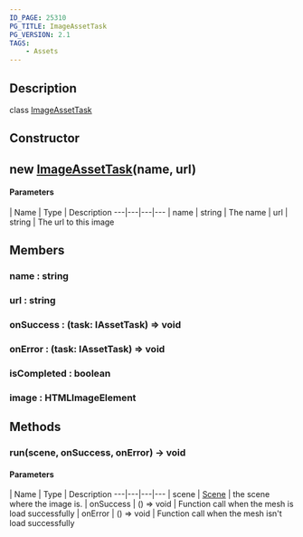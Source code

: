 ```yaml
---
ID_PAGE: 25310
PG_TITLE: ImageAssetTask
PG_VERSION: 2.1
TAGS:
    - Assets
---
```

## Description

class [ImageAssetTask](/classes/2.3/ImageAssetTask)



## Constructor

##  new [ImageAssetTask](/classes/2.3/ImageAssetTask)(name, url)



#### Parameters
 | Name | Type | Description
---|---|---|---
 | name | string |   The name
 | url | string |   The url to this image
## Members

### name : string



### url : string



### onSuccess : (task: IAssetTask) =&gt; void



### onError : (task: IAssetTask) =&gt; void



### isCompleted : boolean



### image : HTMLImageElement



## Methods

### run(scene, onSuccess, onError) &rarr; void



#### Parameters
 | Name | Type | Description
---|---|---|---
 | scene | [Scene](/classes/2.3/Scene) |   the scene where the image is.
 | onSuccess | () =&gt; void |   Function call when the mesh is load successfully
 | onError | () =&gt; void |   Function call when the mesh isn't load successfully
